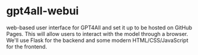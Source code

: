 # gpt4all-webui
web-based user interface for GPT4All and set it up to be hosted on GitHub Pages. This will allow users to interact with the model through a browser. We'll use Flask for the backend and some modern HTML/CSS/JavaScript for the frontend.

